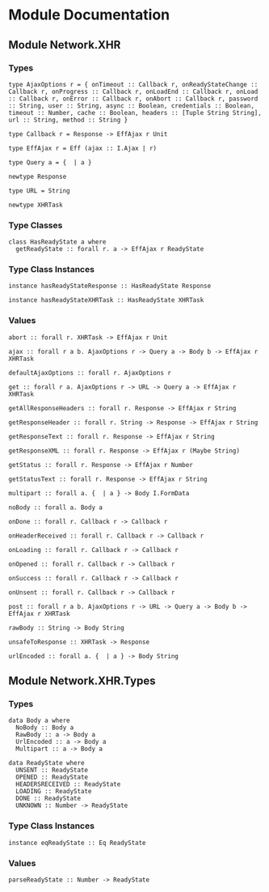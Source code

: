 # Module Documentation

## Module Network.XHR

### Types

    type AjaxOptions r = { onTimeout :: Callback r, onReadyStateChange :: Callback r, onProgress :: Callback r, onLoadEnd :: Callback r, onLoad :: Callback r, onError :: Callback r, onAbort :: Callback r, password :: String, user :: String, async :: Boolean, credentials :: Boolean, timeout :: Number, cache :: Boolean, headers :: [Tuple String String], url :: String, method :: String }

    type Callback r = Response -> EffAjax r Unit

    type EffAjax r = Eff (ajax :: I.Ajax | r)

    type Query a = {  | a }

    newtype Response

    type URL = String

    newtype XHRTask


### Type Classes

    class HasReadyState a where
      getReadyState :: forall r. a -> EffAjax r ReadyState


### Type Class Instances

    instance hasReadyStateResponse :: HasReadyState Response

    instance hasReadyStateXHRTask :: HasReadyState XHRTask


### Values

    abort :: forall r. XHRTask -> EffAjax r Unit

    ajax :: forall r a b. AjaxOptions r -> Query a -> Body b -> EffAjax r XHRTask

    defaultAjaxOptions :: forall r. AjaxOptions r

    get :: forall r a. AjaxOptions r -> URL -> Query a -> EffAjax r XHRTask

    getAllResponseHeaders :: forall r. Response -> EffAjax r String

    getResponseHeader :: forall r. String -> Response -> EffAjax r String

    getResponseText :: forall r. Response -> EffAjax r String

    getResponseXML :: forall r. Response -> EffAjax r (Maybe String)

    getStatus :: forall r. Response -> EffAjax r Number

    getStatusText :: forall r. Response -> EffAjax r String

    multipart :: forall a. {  | a } -> Body I.FormData

    noBody :: forall a. Body a

    onDone :: forall r. Callback r -> Callback r

    onHeaderReceived :: forall r. Callback r -> Callback r

    onLoading :: forall r. Callback r -> Callback r

    onOpened :: forall r. Callback r -> Callback r

    onSuccess :: forall r. Callback r -> Callback r

    onUnsent :: forall r. Callback r -> Callback r

    post :: forall r a b. AjaxOptions r -> URL -> Query a -> Body b -> EffAjax r XHRTask

    rawBody :: String -> Body String

    unsafeToResponse :: XHRTask -> Response

    urlEncoded :: forall a. {  | a } -> Body String


## Module Network.XHR.Types

### Types

    data Body a where
      NoBody :: Body a
      RawBody :: a -> Body a
      UrlEncoded :: a -> Body a
      Multipart :: a -> Body a

    data ReadyState where
      UNSENT :: ReadyState
      OPENED :: ReadyState
      HEADERSRECEIVED :: ReadyState
      LOADING :: ReadyState
      DONE :: ReadyState
      UNKNOWN :: Number -> ReadyState


### Type Class Instances

    instance eqReadyState :: Eq ReadyState


### Values

    parseReadyState :: Number -> ReadyState